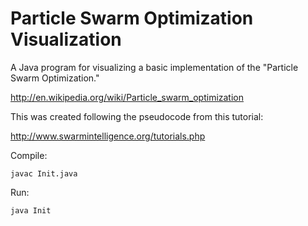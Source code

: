 Particle Swarm Optimization Visualization
=================

A Java program for visualizing a basic implementation of the "Particle Swarm Optimization."

http://en.wikipedia.org/wiki/Particle_swarm_optimization

This was created following the pseudocode from this tutorial:

http://www.swarmintelligence.org/tutorials.php

Compile: 
```Shell
javac Init.java
```

Run:
```Shell
java Init
```